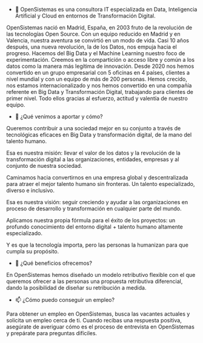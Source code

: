 - 👋 OpenSistemas es una consultora IT especializada en Data, Inteligencia Artificial y Cloud en entornos de Transformación Digital.

OpenSistemas nació en Madrid, España, en 2003 fruto de la revolución de las tecnologías Open Source. Con un equipo reducido en Madrid y en Valencia, nuestra aventura se convirtió en un modo de vida. Casi 10 años después, una nueva revolución, la de los Datos, nos empuja hacia el progreso. Hacemos del Big Data y el Machine Learning nuestro foco de experimentación. Creemos en la compartición o acceso libre y común a los datos como la manera más legítima de innovación. Desde 2020 nos hemos convertido en un grupo empresarial con 5 oficinas en 4 países, clientes a nivel mundial y con un equipo de más de 200 personas. Hemos crecido, nos estamos internacionalizado y nos hemos convertido en una compañía referente en Big Data y Transformación Digital, trabajando para clientes de primer nivel. Todo ellos gracias al esfuerzo, actitud y valentía de nuestro equipo.
- 👀 ¿Qué venimos a aportar y cómo?
  
Queremos contribuir a una sociedad mejor en su conjunto a través de tecnológicas eficaces en Big Data y transformación digital, de la mano del talento humano.

Esa es nuestra misión: llevar el valor de los datos y la revolución de la transformación digital a las organizaciones, entidades, empresas y al conjunto de nuestra sociedad.

Caminamos hacia convertirnos en una empresa global y descentralizada para atraer el mejor talento humano sin fronteras. Un talento especializado, diverso e inclusivo.

Esa es nuestra visión: seguir creciendo y ayudar a las organizaciones en proceso de desarrollo y transformación en cualquier parte del mundo.

Aplicamos nuestra propia fórmula para el éxito de los proyectos: un profundo conocimiento del entorno digital + talento humano altamente especializado.

Y es que la tecnología importa, pero las personas la humanizan para que cumpla su propósito.

- 💞️ ¿Qué beneficios ofrecemos?

En OpenSistemas hemos diseñado un modelo retributivo flexible con el que queremos ofrecer a las personas una propuesta retributiva diferencial, dando la posibilidad de diseñar su retribución a medida.
- 📫 ¿Cómo puedo conseguir un empleo?

Para obtener un empleo en OpenSistemas, busca las vacantes actuales y solicita un empleo cerca de ti. Cuando recibas una respuesta positiva, asegúrate de averiguar cómo es el proceso de entrevista en OpenSistemas y prepárate para preguntas difíciles.

<!---
OpenSistemasAdmin/OpenSistemasAdmin is a ✨ special ✨ repository because its `README.md` (this file) appears on your GitHub profile.
You can click the Preview link to take a look at your changes.
--->
